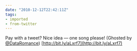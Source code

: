 ```yaml
---
date: "2010-12-12T22:42:11Z"
tags:
- imported
- from-twitter
---
```

Pay with a tweet? Nice idea — one song please! \(Ghosted by [@DataRomance](/twitter/#/DataRomance)) [http://bit.ly/aLxrf7](http://bit.ly/aLxrf7)
